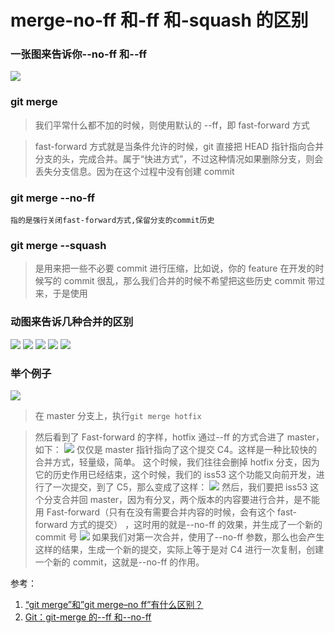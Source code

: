 # merge-no-ff 和-ff 和-squash 的区别
### 一张图来告诉你--no-ff 和--ff
![](https://chao31.github.io/pics/img/b6.png)

### git merge
> 我们平常什么都不加的时候，则使用默认的 --ff，即 fast-forward 方式

> fast-forward 方式就是当条件允许的时候，git 直接把 HEAD 指针指向合并分支的头，完成合并。属于“快进方式”，不过这种情况如果删除分支，则会丢失分支信息。因为在这个过程中没有创建 commit

### git merge --no-ff
```
指的是强行关闭fast-forward方式,保留分支的commit历史
```

### git merge --squash

> 是用来把一些不必要 commit 进行压缩，比如说，你的 feature 在开发的时候写的 commit 很乱，那么我们合并的时候不希望把这些历史 commit 带过来，于是使用


### 动图来告诉几种合并的区别
![](https://chao31.github.io/pics/img/b1.gif)
![](https://chao31.github.io/pics/img/b2.gif)
![](https://chao31.github.io/pics/img/b3.gif)
![](https://chao31.github.io/pics/img/b4.gif)
![](https://chao31.github.io/pics/img/b5.png)

### 举个例子
![](https://chao31.github.io/pics/img/a1.png)
> 在 master 分支上，执行`git merge hotfix`

> 然后看到了 Fast-forward 的字样，hotfix 通过--ff 的方式合进了 master，如下：
![](https://chao31.github.io/pics/img/a2.png)
> 仅仅是 master 指针指向了这个提交 C4。这样是一种比较快的合并方式，轻量级，简单。
> 这个时候，我们往往会删掉 hotfix 分支，因为它的历史作用已经结束，这个时候，我们的 iss53 这个功能又向前开发，进行了一次提交，到了 C5，那么变成了这样：
![](https://chao31.github.io/pics/img/a3.png)
> 然后，我们要把 iss53 这个分支合并回 master，因为有分叉，两个版本的内容要进行合并，是不能用 Fast-forward（只有在没有需要合并内容的时候，会有这个 fast-forward 方式的提交） ，这时用的就是--no-ff 的效果，并生成了一个新的 commit 号
![](https://chao31.github.io/pics/img/a4.png)
> 如果我们对第一次合并，使用了--no-ff 参数，那么也会产生这样的结果，生成一个新的提交，实际上等于是对 C4 进行一次复制，创建一个新的 commit，这就是--no-ff 的作用。

参考：
1. [“git merge”和”git merge–no ff”有什么区别？](https://www.codenong.com/9069061/)
2. [Git：git-merge 的--ff 和--no-ff](https://blog.csdn.net/chaiyu2002/article/details/81020370)

